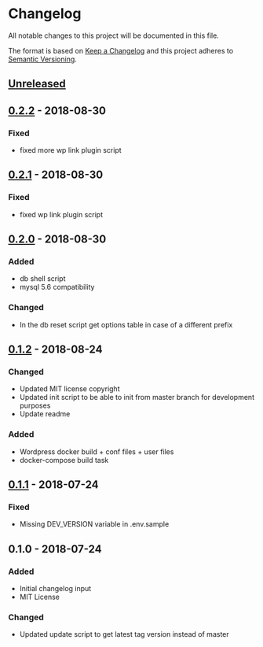 # Changelog
All notable changes to this project will be documented in this file.

The format is based on [Keep a Changelog](http://keepachangelog.com/en/1.0.0/)
and this project adheres to [Semantic Versioning](http://semver.org/spec/v2.0.0.html).

## [Unreleased]

## [0.2.2] - 2018-08-30
### Fixed
- fixed more wp link plugin script

## [0.2.1] - 2018-08-30
### Fixed
- fixed wp link plugin script

## [0.2.0] - 2018-08-30
### Added
- db shell script
- mysql 5.6 compatibility

### Changed
- In the db reset script get options table in case of a different prefix

## [0.1.2] - 2018-08-24
### Changed
- Updated MIT license copyright
- Updated init script to be able to init from master branch for development purposes
- Update readme

### Added
- Wordpress docker build + conf files + user files
- docker-compose build task

## [0.1.1] - 2018-07-24
### Fixed
- Missing DEV_VERSION variable in .env.sample

## 0.1.0 - 2018-07-24
### Added
- Initial changelog input
- MIT License
### Changed
- Updated update script to get latest tag version instead of master


[Unreleased]: https://github.com//brandography/wp-dev/compare/0.2.2...HEAD
[0.2.2]: https://github.com//brandography/wp-dev/compare/0.2.1...0.2.2
[0.2.1]: https://github.com//brandography/wp-dev/compare/0.2.0...0.2.1
[0.2.0]: https://github.com//brandography/wp-dev/compare/0.1.2...0.2.0
[0.1.2]: https://github.com//brandography/wp-dev/compare/0.1.1...0.1.2
[0.1.1]: https://github.com//brandography/wp-dev/compare/0.1.0...0.1.1

